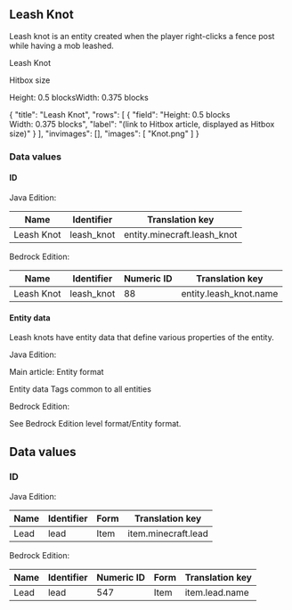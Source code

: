 ## Leash Knot
Leash knot is an entity created when the player right-clicks a fence post while having a mob leashed.


Leash Knot




Hitbox size


Height: 0.5 blocksWidth: 0.375 blocks 




{
    "title": "Leash Knot",
    "rows": [
        {
            "field": "Height: 0.5 blocks<br>Width: 0.375 blocks",
            "label": "(link to Hitbox article, displayed as Hitbox size)"
        }
    ],
    "invimages": [],
    "images": [
        "Knot.png"
    ]
}
### Data values
#### ID
Java Edition:

| Name       | Identifier | Translation key             |
|------------|------------|-----------------------------|
| Leash Knot | leash_knot | entity.minecraft.leash_knot |

Bedrock Edition:

| Name       | Identifier | Numeric ID | Translation key        |
|------------|------------|------------|------------------------|
| Leash Knot | leash_knot | 88         | entity.leash_knot.name |

#### Entity data
Leash knots have entity data that define various properties of the entity.

Java Edition:

Main article: Entity format

 Entity data
Tags common to all entities

Bedrock Edition:

See Bedrock Edition level format/Entity format.
## Data values
### ID
Java Edition:

| Name | Identifier | Form | Translation key     |
|------|------------|------|---------------------|
| Lead | lead       | Item | item.minecraft.lead |

Bedrock Edition:

| Name | Identifier | Numeric ID | Form | Translation key |
|------|------------|------------|------|-----------------|
| Lead | lead       | 547        | Item | item.lead.name  |


